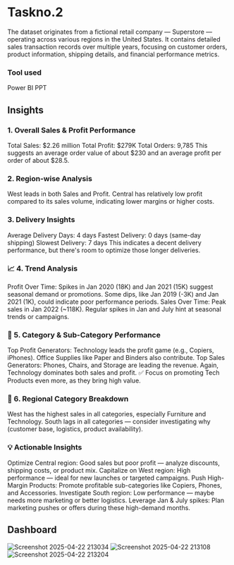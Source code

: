 # Taskno.2
The dataset originates from a fictional retail company — Superstore — operating across various regions in the United States. It contains detailed sales transaction records over multiple years, focusing on customer orders, product information, shipping details, and financial performance metrics.
### Tool used
Power BI
PPT
## Insights
### 1. Overall Sales & Profit Performance
Total Sales: $2.26 million
Total Profit: $279K
Total Orders: 9,785
This suggests an average order value of about $230 and an average profit per order of about $28.5.
### 2. Region-wise Analysis
West leads in both Sales and Profit.
Central has relatively low profit compared to its sales volume, indicating lower margins or higher costs.
###  3. Delivery Insights
Average Delivery Days: 4 days
Fastest Delivery: 0 days (same-day shipping)
Slowest Delivery: 7 days
This indicates a decent delivery performance, but there's room to optimize those longer deliveries.
### 📈 4. Trend Analysis
Profit Over Time:
Spikes in Jan 2020 (18K) and Jan 2021 (15K) suggest seasonal demand or promotions.
Some dips, like Jan 2019 (-3K) and Jan 2021 (1K), could indicate poor performance periods.
Sales Over Time:
Peak sales in Jan 2022 (~118K).
Regular spikes in Jan and July hint at seasonal trends or campaigns.
### 🧩 5. Category & Sub-Category Performance
Top Profit Generators:
Technology leads the profit game (e.g., Copiers, iPhones).
Office Supplies like Paper and Binders also contribute.
Top Sales Generators:
Phones, Chairs, and Storage are leading the revenue.
Again, Technology dominates both sales and profit.
✅ Focus on promoting Tech Products even more, as they bring high value.
### 📍 6. Regional Category Breakdown
West has the highest sales in all categories, especially Furniture and Technology.
South lags in all categories — consider investigating why (customer base, logistics, product availability).
### 💡 Actionable Insights
Optimize Central region: Good sales but poor profit — analyze discounts, shipping costs, or product mix.
Capitalize on West region: High performance — ideal for new launches or targeted campaigns.
Push High-Margin Products: Promote profitable sub-categories like Copiers, Phones, and Accessories.
Investigate South region: Low performance — maybe needs more marketing or better logistics.
Leverage Jan & July spikes: Plan marketing pushes or offers during these high-demand months.

## Dashboard
![Screenshot 2025-04-22 213034](https://github.com/user-attachments/assets/8db4cc97-bf85-44e5-98df-a58e4f2c7e9a)
![Screenshot 2025-04-22 213108](https://github.com/user-attachments/assets/bbe9c155-b611-48ef-b560-0c7ed4e473a6)
![Screenshot 2025-04-22 213204](https://github.com/user-attachments/assets/83c763aa-fc6b-4a22-8978-f29b23a32c01)




